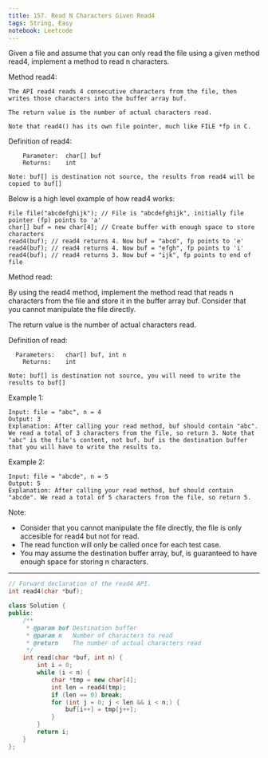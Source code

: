 ```yaml
---
title: 157. Read N Characters Given Read4
tags: String, Easy
notebook: Leetcode
---
```


Given a file and assume that you can only read the file using a given method read4, implement a method to read n characters.

 

Method read4:
```
The API read4 reads 4 consecutive characters from the file, then writes those characters into the buffer array buf.

The return value is the number of actual characters read.

Note that read4() has its own file pointer, much like FILE *fp in C.
```
Definition of read4:
```
    Parameter:  char[] buf
    Returns:    int

Note: buf[] is destination not source, the results from read4 will be copied to buf[]
```
Below is a high level example of how read4 works:

```
File file("abcdefghijk"); // File is "abcdefghijk", initially file pointer (fp) points to 'a'
char[] buf = new char[4]; // Create buffer with enough space to store characters
read4(buf); // read4 returns 4. Now buf = "abcd", fp points to 'e'
read4(buf); // read4 returns 4. Now buf = "efgh", fp points to 'i'
read4(buf); // read4 returns 3. Now buf = "ijk", fp points to end of file
```

Method read:

By using the read4 method, implement the method read that reads n characters from the file and store it in the buffer array buf. Consider that you cannot manipulate the file directly.

The return value is the number of actual characters read.

Definition of read:

```
  Parameters:	char[] buf, int n
    Returns:	int

Note: buf[] is destination not source, you will need to write the results to buf[]
```
Example 1:

```
Input: file = "abc", n = 4
Output: 3
Explanation: After calling your read method, buf should contain "abc". We read a total of 3 characters from the file, so return 3. Note that "abc" is the file's content, not buf. buf is the destination buffer that you will have to write the results to.

```

Example 2:

```
Input: file = "abcde", n = 5
Output: 5
Explanation: After calling your read method, buf should contain "abcde". We read a total of 5 characters from the file, so return 5.

```
Note:

- Consider that you cannot manipulate the file directly, the file is only accesible for read4 but not for read.
- The read function will only be called once for each test case.
- You may assume the destination buffer array, buf, is guaranteed to have enough space for storing n characters.

----------

```c++
// Forward declaration of the read4 API.
int read4(char *buf);

class Solution {
public:
    /**
     * @param buf Destination buffer
     * @param n   Number of characters to read
     * @return    The number of actual characters read
     */
    int read(char *buf, int n) {
        int i = 0;
        while (i < n) {
            char *tmp = new char[4];
            int len = read4(tmp);
            if (len == 0) break;
            for (int j = 0; j < len && i < n;) {
                buf[i++] = tmp[j++];
            }
        }
        return i;
    }
};
```